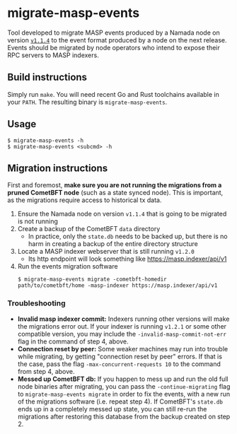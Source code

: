 # migrate-masp-events

Tool developed to migrate MASP events produced by a Namada node
on version [`v1.1.4`](https://github.com/anoma/namada/releases/tag/v1.1.4)
to the event format produced by a node on the next release. Events should be
migrated by node operators who intend to expose their RPC servers to
MASP indexers.

## Build instructions

Simply run `make`. You will need recent Go and Rust toolchains
available in your `PATH`. The resulting binary is `migrate-masp-events`.

## Usage

    $ migrate-masp-events -h
    $ migrate-masp-events <subcmd> -h

## Migration instructions

First and foremost, **make sure you are not running the migrations
from a pruned CometBFT node** (such as a state synced node). This is
important, as the migrations require access to historical tx data.

1. Ensure the Namada node on version `v1.1.4` that is going to
   be migrated is not running
2. Create a backup of the CometBFT `data` directory
    - In practice, only the `state.db` needs to be backed up,
      but there is no harm in creating a backup of the entire
      directory structure
3. Locate a MASP indexer webserver that is still running `v1.2.0`
    - Its http endpoint will look something like <https://masp.indexer/api/v1>
4. Run the events migration software
    ```
    $ migrate-masp-events migrate -cometbft-homedir path/to/cometbft/home -masp-indexer https://masp.indexer/api/v1
    ```

### Troubleshooting

- **Invalid masp indexer commit:** Indexers running other versions will
make the migrations error out. If your indexer is running `v1.2.1` or
some other compatible version, you may include the `-invalid-masp-commit-not-err`
flag in the command of step 4, above.
- **Connection reset by peer:** Some weaker machines may run into trouble while
migrating, by getting "connection reset by peer" errors. If that is the case,
pass the flag `-max-concurrent-requests 10` to the command from step 4, above.
- **Messed up CometBFT db:** If you happen to mess up and run the old full
node binaries after migrating, you can pass the `-continue-migrating` flag
to `migrate-masp-events migrate` in order to fix the events, with a new run
of the migrations software (i.e. repeat step 4). If CometBFT's `state.db`
ends up in a completely messed up state, you can still re-run the migrations
after restoring this database from the backup created on step 2.
